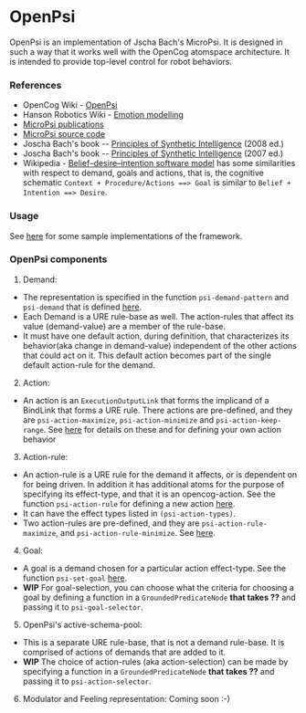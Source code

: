 # OpenPsi

OpenPsi is an implementation of Jscha Bach's MicroPsi. It is designed
in such a way that it works well with the OpenCog atomspace
architecture.  It is intended to provide top-level control for robot
behaviors.

### References
* OpenCog Wiki - [OpenPsi](http://wiki.opencog.org/w/OpenPsi)
* Hanson Robotics Wiki - [Emotion modelling](http://wiki.hansonrobotics.com/w/Emotion_modeling)
* [MicroPsi publications](http://micropsi.com/publications/publications.html)
* [MicroPsi source code]()
* Joscha Bach's book -- [Principles of Synthetic Intelligence](http://wiki.humanobs.org/_media/public:events:agi-summerschool-2012:psi-oup-version-draft-jan-08.pdf) (2008 ed.)
* Joscha Bach's book -- [Principles of Synthetic Intelligence](http://micropsi.com/publications/assets/Draft-MicroPsi-JBach-07-03-30.pdf) (2007 ed.)
* Wikipedia - [Belief–desire–intention software model](https://en.wikipedia.org/wiki/Belief%E2%80%93desire%E2%80%93intention_software_model) has some similarities with respect to demand, goals and actions,
that is,  the cognitive schematic `Context + Procedure/Actions ==> Goal`
is similar to `Belief + Intention ==> Desire`.

### Usage
See [here](../../examples/openpsi) for some sample implementations of the
framework.

### OpenPsi components
1. Demand:
  * The representation is specified in the function `psi-demand-pattern` and
    `psi-demand` that is defined [here](demand.scm).
  * Each Demand is a URE rule-base as well. The action-rules that affect its
    value (demand-value) are a member of the rule-base.
  * It must have one default action, during definition, that characterizes
    its behavior(aka change in demand-value) independent of the other actions that could act on it. This default action becomes part of the single default
    action-rule for the demand.

2. Action:
  * An action is an `ExecutionOutputLink` that forms the implicand of a
    BindLink that forms a URE rule. There actions are pre-defined, and they are
    `psi-action-maximize`, `psi-action-minimize` and `psi-action-keep-range`.
    See [here](demand.scm) for details on these and for defining your own
    action behavior

3. Action-rule:
  * An action-rule is a URE rule for the demand it affects, or is dependent on
    for being driven. In addition it has additional atoms for the purpose of
    specifying its effect-type, and that it is an opencog-action. See the
    function `psi-action-rule` for defining a new action [here](demand.scm).
  * It can have the effect types listed in `(psi-action-types)`.
  * Two action-rules are pre-defined, and they are `psi-action-rule-maximize`,
    and `psi-action-rule-minimize`. See [here](demand.scm).

4. Goal:
  * A goal is a demand chosen for a particular action effect-type. See the
    function `psi-set-goal` [here](demand.scm).
  * __WIP__ For goal-selection, you can choose what the criteria for choosing a goal by
    defining a function in a `GroundedPredicateNode` __that takes ??__ and
    passing it to `psi-goal-selector`.

5. OpenPsi's active-schema-pool:
  * This is a separate URE rule-base, that is not a demand rule-base. It is
    comprised of actions of demands that are added to it.
  * __WIP__ The choice of action-rules (aka action-selection) can be made by specifying
    a function in a `GroundedPredicateNode` __that takes ??__ and passing it to
    `psi-action-selector`.

6. Modulator and Feeling representation:
Coming soon :-)
